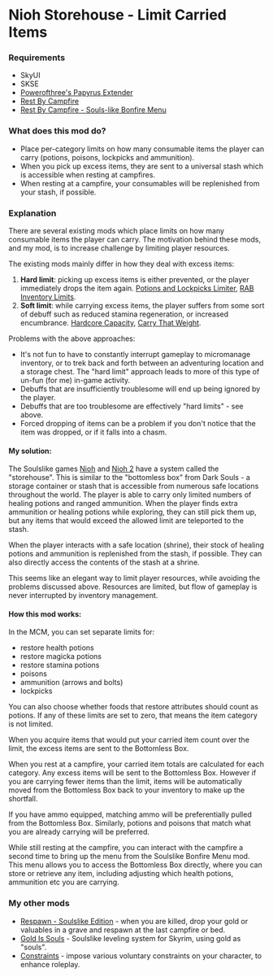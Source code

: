 # Nioh Storehouse - Limit Carried Items

### Requirements ###

* SkyUI
* SKSE
* [Powerofthree's Papyrus Extender](https://www.nexusmods.com/skyrimspecialedition/mods/22854)
* [Rest By Campfire](https://www.nexusmods.com/skyrimspecialedition/mods/41271)
* [Rest By Campfire - Souls-like Bonfire Menu](https://www.nexusmods.com/skyrimspecialedition/mods/42755)

### What does this mod do? ###

* Place per-category limits on how many consumable items the player can carry (potions, poisons, lockpicks and ammunition). 
* When you pick up excess items, they are sent to a universal stash which is accessible when resting at campfires.
* When resting at a campfire, your consumables will be replenished from your stash, if possible.

### Explanation ###

There are several existing mods which place limits on how many consumable items the player can carry. The motivation behind these mods, and my mod, is to increase challenge by limiting player resources. 

The existing mods mainly differ in how they deal with excess items:

1. **Hard limit**: picking up excess items is either prevented, or the player immediately drops the item again. [Potions and Lockpicks Limiter](https://www.nexusmods.com/skyrimspecialedition/mods/42703), [RAB Inventory Limits](https://www.nexusmods.com/skyrimspecialedition/mods/23396).
2. **Soft limit**: while carrying excess items, the player suffers from some sort of debuff such as reduced stamina regeneration, or increased encumbrance. [Hardcore Capacity](https://www.nexusmods.com/skyrimspecialedition/mods/26486), [Carry That Weight](https://www.nexusmods.com/skyrimspecialedition/mods/50144).

Problems with the above approaches:

* It's not fun to have to constantly interrupt gameplay to micromanage inventory, or to trek back and forth between an adventuring location and a storage chest. The "hard limit" approach leads to more of this type of un-fun (for me) in-game activity.
* Debuffs that are insufficiently troublesome will end up being ignored by the player.
* Debuffs that are too troublesome are effectively "hard limits" - see above.
* Forced dropping of items can be a problem if you don't notice that the item was dropped, or if it falls into a chasm.

#### My solution:

The Soulslike games [Nioh](https://store.steampowered.com/app/485510/Nioh_Complete_Edition/) and [Nioh 2](https://store.steampowered.com/app/1325200/Nioh_2__The_Complete_Edition/) have a system called the "storehouse". This is similar to the "bottomless box" from Dark Souls - a storage container or stash that is accessible from numerous safe locations throughout the world. The player is able to carry only limited numbers of healing potions and ranged ammunition. When the player finds extra ammunition or healing potions while exploring, they can still pick them up, but any items that would exceed the allowed limit are teleported to the stash. 

When the player interacts with a safe location (shrine), their stock of healing potions and ammunition is replenished from the stash, if possible. They can also directly access the contents of the stash at a shrine.

This seems like an elegant way to limit player resources, while avoiding the problems discussed above. Resources are limited, but flow of gameplay is never interrupted by inventory management.

#### How this mod works:

In the MCM, you can set separate limits for: 

* restore health potions
* restore magicka potions
* restore stamina potions
* poisons
* ammunition (arrows and bolts)
* lockpicks

You can also choose whether foods that restore attributes should count as potions. If any of these limits are set to zero, that means the item category is not limited.

When you acquire items that would put your carried item count over the limit, the excess items are sent to the Bottomless Box.

When you rest at a campfire, your carried item totals are calculated for each category. Any excess items will be sent to the Bottomless Box. However if you are carrying fewer items than the limit, items will be automatically moved from the Bottomless Box back to your inventory to make up the shortfall.

If you have ammo equipped, matching ammo will be preferentially pulled from the Bottomless Box. Similarly, potions and poisons that match what you are already carrying will be preferred.

While still resting at the campfire, you can interact with the campfire a second time to bring up the menu from the Soulslike Bonfire Menu mod. This menu allows you to access the Bottomless Box directly, where you can store or retrieve any item, including adjusting which health potions, ammunition etc you are carrying.

### My other mods ###

* [Respawn - Soulslike Edition](https://www.nexusmods.com/skyrimspecialedition/mods/69267) - when you are killed, drop your gold or valuables in a grave and respawn at the last campfire or bed.
* [Gold Is Souls](https://www.nexusmods.com/skyrimspecialedition/mods/69892) - Soulslike leveling system for Skyrim, using gold as "souls".
* [Constraints](https://www.nexusmods.com/skyrimspecialedition/mods/71014) - impose various voluntary constraints on your character, to enhance roleplay.


